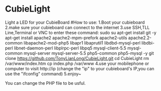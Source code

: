 CubieLight
==========

Light a LED for your CubieBoard
#How to use:
1.Boot your cubieboard
2.make sure your cubieboard can connect to the internet
3.use SSH,TLL Line,Terminal or VNC to enter these command:
sudo su
apt-get install git -y
apt-get install apache2 apache2-mpm-prefork apache2-utils apache2.2-common libapache2-mod-php5 libapr1 libaprutil1 libdbd-mysql-perl libdbi-perl libnet-daemon-perl libplrpc-perl libpq5 mysql-client-5.5 mysql-common mysql-server mysql-server-5.5 php5-common php5-mysql -y
git clone https://github.com/TonyLianLong/CubieLight.git
cd CubieLight
rm /var/www/index.htm
cp index.php /var/www
4.use your mobilephone or computer to visit http://ip (change the "ip" to your cubieboard's IP,you can use the "ifconfig" command)
5.enjoy~

You can change the PHP file to be usful.
